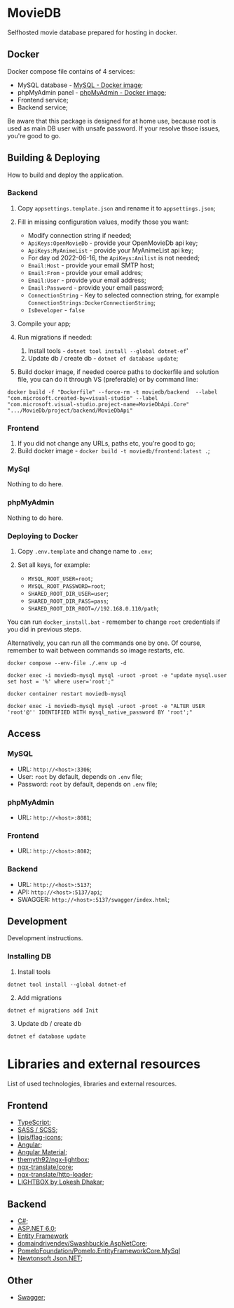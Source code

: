 # MovieDB

Selfhosted movie database prepared for hosting in docker.

## Docker

Docker compose file contains of 4 services:
* MySQL database - [MySQL - Docker image](https://hub.docker.com/_/mysql);
* phpMyAdmin panel - [phpMyAdmin - Docker image](https://hub.docker.com/r/phpmyadmin/phpmyadmin/);
* Frontend service;
* Backend service;

Be aware that this package is designed for at home use, because root is used as main DB user with unsafe password. If your resolve thsoe issues, you're good to go.

## Building & Deploying

How to build and deploy the application.

### Backend

1. Copy `appsettings.template.json` and rename it to `appsettings.json`;
2. Fill in missing configuration values, modify those you want:

    * Modify connection string if needed;
    * `ApiKeys:OpenMovieDb` - provide your OpenMovieDb api key;
    * `ApiKeys:MyAnimeList` - provide your MyAnimeList api key;
    * For day od 2022-06-16, the `ApiKeys:Anilist` is not needed;
    * `Email:Host` - provide your email SMTP host;
    * `Email:From` - provide your email addres;
    * `Email:User` - provide your email address;
    * `Email:Password` - provide your email password;
    * `ConnectionString` - Key to selected connection string, for example `ConnectionStrings:DockerConnectionString`;
    * `IsDeveloper` - `false`

3. Compile your app;
4. Run migrations if needed:

    1. Install tools - `dotnet tool install --global dotnet-ef`'
    2. Update db / create db - `dotnet ef database update`;

5. Build docker image, if needed coerce paths to dockerfile and solution file, you can do it through VS (preferable) or by command line:

```
docker build -f "Dockerfile" --force-rm -t moviedb/backend  --label "com.microsoft.created-by=visual-studio" --label "com.microsoft.visual-studio.project-name=MovieDbApi.Core" ".../MovieDb/project/backend/MovieDbApi"
```

### Frontend

1. If you did not change any URLs, paths etc, you're good to go;
2. Build docker image - `docker build -t moviedb/frontend:latest .`;

### MySql

Nothing to do here.

### phpMyAdmin

Nothing to do here.

### Deploying to Docker

1. Copy `.env.template` and change name to `.env`;
2. Set all keys, for example:

    * `MYSQL_ROOT_USER=root`;
    * `MYSQL_ROOT_PASSWORD=root`;
    * `SHARED_ROOT_DIR_USER=user`;
    * `SHARED_ROOT_DIR_PASS=pass`;
    * `SHARED_ROOT_DIR_ROOT=//192.168.0.110/path`;

You can run `docker_install.bat` - remember to change `root` credentials if you did in previous steps.

Alternatively, you can run all the commands one by one. Of course, remember to wait between commands so image restarts, etc.

```
docker compose --env-file ./.env up -d

docker exec -i moviedb-mysql mysql -uroot -proot -e "update mysql.user set host = '%' where user='root';"

docker container restart moviedb-mysql

docker exec -i moviedb-mysql mysql -uroot -proot -e "ALTER USER 'root'@'' IDENTIFIED WITH mysql_native_password BY 'root';"
```

## Access

### MySQL

* URL: `http://<host>:3306`;
* User: `root` by default, depends on `.env` file;
* Password: `root` by default, depends on `.env` file;

### phpMyAdmin

* URL: `http://<host>:8081`;

### Frontend

* URL: `http://<host>:8082`;

### Backend

* URL: `http://<host>:5137`;
* API: `http://<host>:5137/api`;
* SWAGGER: `http://<host>:5137/swagger/index.html`;

## Development

Development instructions.

### Installing DB

1. Install tools

```
dotnet tool install --global dotnet-ef
```

2. Add migrations

```
dotnet ef migrations add Init
```

3. Update db / create db

```
dotnet ef database update
```

# Libraries and external resources

List of used technologies, libraries and external resources.

## Frontend

* [TypeScript](https://www.typescriptlang.org);
* [SASS / SCSS](https://sass-lang.com);
* [lipis/flag-icons](https://github.com/lipis/flag-icons);
* [Angular](https://angular.io);
* [Angular Material](https://material.angular.io);
* [themyth92/ngx-lightbox](https://github.com/themyth92/ngx-lightbox);
* [ngx-translate/core](https://github.com/ngx-translate/core);
* [ngx-translate/http-loader](https://github.com/ngx-translate/http-loader);
* [LIGHTBOX by Lokesh Dhakar](https://lokeshdhakar.com/projects/lightbox2/);

## Backend

* [C#](https://docs.microsoft.com/en-us/dotnet/csharp/);
* [ASP.NET 6.0](https://docs.microsoft.com/en-us/aspnet/core/?view=aspnetcore-6.0);
* [Entity Framework](https://docs.microsoft.com/en-us/ef/)
* [domaindrivendev/Swashbuckle.AspNetCore](https://github.com/domaindrivendev/Swashbuckle.AspNetCore);
* [PomeloFoundation/Pomelo.EntityFrameworkCore.MySql](https://github.com/PomeloFoundation/Pomelo.EntityFrameworkCore.MySql)
* [Newtonsoft Json.NET](https://www.newtonsoft.com/json);

## Other

* [Swagger](https://swagger.io);
